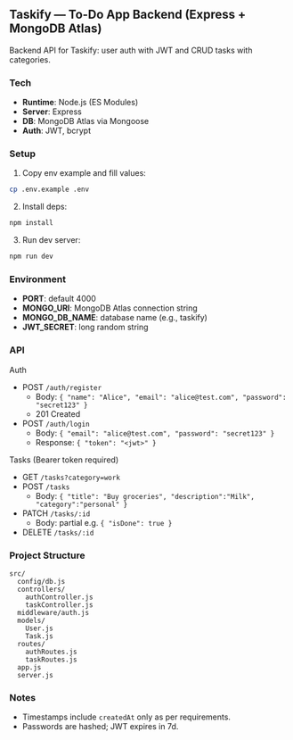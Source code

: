 ## Taskify — To-Do App Backend (Express + MongoDB Atlas)

Backend API for Taskify: user auth with JWT and CRUD tasks with categories.

### Tech
- **Runtime**: Node.js (ES Modules)
- **Server**: Express
- **DB**: MongoDB Atlas via Mongoose
- **Auth**: JWT, bcrypt

### Setup
1. Copy env example and fill values:
```bash
cp .env.example .env
```
2. Install deps:
```bash
npm install
```
3. Run dev server:
```bash
npm run dev
```

### Environment
- **PORT**: default 4000
- **MONGO_URI**: MongoDB Atlas connection string
- **MONGO_DB_NAME**: database name (e.g., taskify)
- **JWT_SECRET**: long random string

### API

Auth
- POST `/auth/register`
  - Body: `{ "name": "Alice", "email": "alice@test.com", "password": "secret123" }`
  - 201 Created
- POST `/auth/login`
  - Body: `{ "email": "alice@test.com", "password": "secret123" }`
  - Response: `{ "token": "<jwt>" }`

Tasks (Bearer token required)
- GET `/tasks?category=work`
- POST `/tasks`
  - Body: `{ "title": "Buy groceries", "description":"Milk", "category":"personal" }`
- PATCH `/tasks/:id`
  - Body: partial e.g. `{ "isDone": true }`
- DELETE `/tasks/:id`

### Project Structure
```
src/
  config/db.js
  controllers/
    authController.js
    taskController.js
  middleware/auth.js
  models/
    User.js
    Task.js
  routes/
    authRoutes.js
    taskRoutes.js
  app.js
  server.js
```

### Notes
- Timestamps include `createdAt` only as per requirements.
- Passwords are hashed; JWT expires in 7d.
